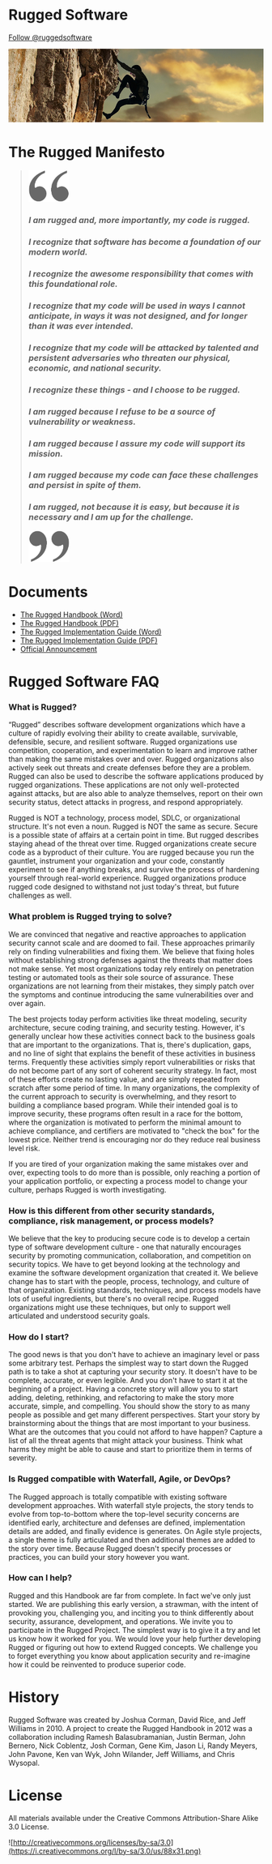 # Rugged Software

<a href="https://twitter.com/ruggedsoftware?ref_src=twsrc%5Etfw" class="twitter-follow-button" data-show-count="false">Follow @ruggedsoftware</a><script async src="https://platform.twitter.com/widgets.js" charset="utf-8"></script>

![](images/rugged_climbing1.jpg)

# The Rugged Manifesto

> <img src="images/openquote.png" width="80"/>
>
> ### _I am rugged and, more importantly, my code is rugged._
> 
> ### _I recognize that software has become a foundation of our modern world._
> 
> ### _I recognize the awesome responsibility that comes with this foundational role._
> 
> ### _I recognize that my code will be used in ways I cannot anticipate, in ways it was not designed, and for longer than it was ever intended._
> 
> ### _I recognize that my code will be attacked by talented and persistent adversaries who threaten our physical, economic, and national security._
> 
> ### _I recognize these things - and I choose to be rugged._
> 
> ### _I am rugged because I refuse to be a source of vulnerability or weakness._
> 
> ### _I am rugged because I assure my code will support its mission._
> 
> ### _I am rugged because my code can face these challenges and persist in spite of them._
> 
> ### _I am rugged, not because it is easy, but because it is necessary and I am up for the challenge._
>
> <img src="images/closequote.png" width="80"/>


# Documents
* [The Rugged Handbook (Word)](https://github.com/planetlevel/rugged-software/raw/master/documents/Rugged-Handbook-v7.docx)
* [The Rugged Handbook (PDF)](https://github.com/planetlevel/rugged-software/raw/master/documents/Rugged-Handbook-v7.pdf)
* [The Rugged Implementation Guide (Word)](https://github.com/planetlevel/rugged-software/raw/master/documents/Rugged-Implementation-Guide-v4.docx)
* [The Rugged Implementation Guide (PDF)](https://github.com/planetlevel/rugged-software/raw/master/documents/Rugged-Implementation-Guide-v4.pdf)
* [Official Announcement](https://github.com/planetlevel/rugged-software/raw/master/documents/Rugged_Software_Development_20100205.pdf)


# Rugged Software FAQ

### What is Rugged?
“Rugged” describes software development organizations which have a culture of rapidly evolving their ability to create available, survivable, defensible, secure, and resilient software. Rugged organizations use competition, cooperation, and experimentation to learn and improve rather than making the same mistakes over and over. Rugged organizations also actively seek out threats and create defenses before they are a problem. Rugged can also be used to describe the software applications produced by rugged organizations. These applications are not only well-protected against attacks, but are also able to analyze themselves, report on their own security status, detect attacks in progress, and respond appropriately.

Rugged is NOT a technology, process model, SDLC, or organizational structure. It's not even a noun. Rugged is NOT the same as secure. Secure is a possible state of affairs at a certain point in time. But rugged describes staying ahead of the threat over time. Rugged organizations create secure code as a byproduct of their culture. You are rugged because you run the gauntlet, instrument your organization and your code, constantly experiment to see if anything breaks, and survive the process of hardening yourself through real-world experience. Rugged organizations produce rugged code designed to withstand not just today's threat, but future challenges as well.

### What problem is Rugged trying to solve?
We are convinced that negative and reactive approaches to application security cannot scale and are doomed to fail. These approaches primarily rely on finding vulnerabilities and fixing them. We believe that fixing holes without establishing strong defenses against the threats that matter does not make sense. Yet most organizations today rely entirely on penetration testing or automated tools as their sole source of assurance. These organizations are not learning from their mistakes, they simply patch over the symptoms and continue introducing the same vulnerabilities over and over again.

The best projects today perform activities like threat modeling, security architecture, secure coding training, and security testing. However, it's generally unclear how these activities connect back to the business goals that are important to the organizations. That is, there's duplication, gaps, and no line of sight that explains the benefit of these activities in business terms. Frequently these activities simply report vulnerabilities or risks that do not become part of any sort of coherent security strategy. In fact, most of these efforts create no lasting value, and are simply repeated from scratch after some period of time. In many organizations, the complexity of the current approach to security is overwhelming, and they resort to building a compliance based program. While their intended goal is to improve security, these programs often result in a race for the bottom, where the organization is motivated to perform the minimal amount to achieve compliance, and certifiers are motivated to "check the box" for the lowest price. Neither trend is encouraging nor do they reduce real business level risk.

If you are tired of your organization making the same mistakes over and over, expecting tools to do more than is possible, only reaching a portion of your application portfolio, or expecting a process model to change your culture, perhaps Rugged is worth investigating.

### How is this different from other security standards, compliance, risk management, or process models?
We believe that the key to producing secure code is to develop a certain type of software development culture - one that naturally encourages security by promoting communication, collaboration, and competition on security topics. We have to get beyond looking at the technology and examine the software development organization that created it. We believe change has to start with the people, process, technology, and culture of that organization. Existing standards, techniques, and process models have lots of useful ingredients, but there's no overall recipe. Rugged organizations might use these techniques, but only to support well articulated and understood security goals.

### How do I start?
The good news is that you don't have to achieve an imaginary level or pass some arbitrary test. Perhaps the simplest way to start down the Rugged path is to take a shot at capturing your security story. It doesn't have to be complete, accurate, or even legible. And you don't have to start it at the beginning of a project. Having a concrete story will allow you to start adding, deleting, rethinking, and refactoring to make the story more accurate, simple, and compelling. You should show the story to as many people as possible and get many different perspectives. Start your story by brainstorming about the things that are most important to your business. What are the outcomes that you could not afford to have happen? Capture a list of all the threat agents that might attack your business. Think what harms they might be able to cause and start to prioritize them in terms of severity.

### Is Rugged compatible with Waterfall, Agile, or DevOps?
The Rugged approach is totally compatible with existing software development approaches. With waterfall style projects, the story tends to evolve from top-to-bottom where the top-level security concerns are identified early, architecture and defenses are defined, implementation details are added, and finally evidence is generates. On Agile style projects, a single theme is fully articulated and then additional themes are added to the story over time. Because Rugged doesn't specify processes or practices, you can build your story however you want.

### How can I help?
Rugged and this Handbook are far from complete. In fact we've only just started. We are publishing this early version, a strawman, with the intent of provoking you, challenging you, and inciting you to think differently about security, assurance, development, and operations. We invite you to participate in the Rugged Project. The simplest way is to give it a try and let us know how it worked for you. We would love your help further developing Rugged or figuring out how to extend Rugged concepts. We challenge you to forget everything you know about application security and re-imagine how it could be reinvented to produce superior code.

# History
Rugged Software was created by Joshua Corman, David Rice, and Jeff Williams in 2010. A project to create the Rugged Handbook in 2012 was a collaboration including Ramesh Balasubramanian, Justin Berman, John Bernero, Nick Coblentz, Josh Corman, Gene Kim, Jason Li, Randy Meyers, John Pavone, Ken van Wyk, John Wilander, Jeff Williams, and Chris Wysopal.

# License
All materials available under the Creative Commons Attribution-Share Alike 3.0 License.

![http://creativecommons.org/licenses/by-sa/3.0](https://i.creativecommons.org/l/by-sa/3.0/us/88x31.png)

